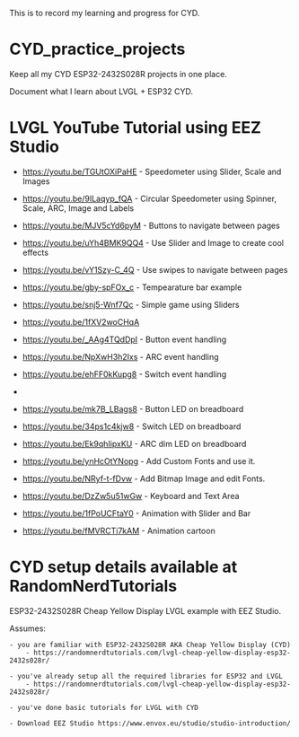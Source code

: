 This is to record my learning and progress for CYD.

# CYD_practice_projects
Keep all my CYD ESP32-2432S028R projects in one place.

Document what I learn about LVGL + ESP32 CYD.


# LVGL YouTube Tutorial using EEZ Studio
  
* https://youtu.be/TGUtOXiPaHE - Speedometer using Slider, Scale and Images
* https://youtu.be/9ILaqyp_fQA - Circular Speedometer using Spinner, Scale, ARC, Image and Labels
* https://youtu.be/MJV5cYd6pyM - Buttons to navigate between pages
* https://youtu.be/uYh4BMK9QQ4 - Use Slider and Image to create cool effects
* https://youtu.be/vY1Szy-C_4Q - Use swipes to navigate between pages
* https://youtu.be/gby-spFOx_c - Tempearature bar example
* https://youtu.be/snj5-Wnf7Qc - Simple game using Sliders
* https://youtu.be/1fXV2woCHqA
  
* https://youtu.be/_AAg4TQdDpI - Button event handling
* https://youtu.be/NpXwH3h2Ixs - ARC event handling 
* https://youtu.be/ehFF0kKupg8 - Switch event handling
* 
* https://youtu.be/mk7B_LBags8 - Button LED on breadboard
* https://youtu.be/34ps1c4kjw8 - Switch LED on breadboard
* https://youtu.be/Ek9qhIipxKU - ARC dim LED on breadboard

* https://youtu.be/ynHcOtYNopg - Add Custom Fonts and use it.
* https://youtu.be/NRyf-t-fDvw - Add Bitmap Image and edit Fonts.
* https://youtu.be/DzZw5u51wGw - Keyboard and Text Area
* https://youtu.be/1fPoUCFtaY0 - Animation with Slider and Bar
* https://youtu.be/fMVRCTi7kAM - Animation cartoon

# CYD setup details available at RandomNerdTutorials
ESP32-2432S028R Cheap Yellow Display LVGL example with EEZ Studio.

Assumes:

	- you are familiar with ESP32-2432S028R AKA Cheap Yellow Display (CYD)
		- https://randomnerdtutorials.com/lvgl-cheap-yellow-display-esp32-2432s028r/
	
	- you've already setup all the required libraries for ESP32 and LVGL
		- https://randomnerdtutorials.com/lvgl-cheap-yellow-display-esp32-2432s028r/

	- you've done basic tutorials for LVGL with CYD

 	- Download EEZ Studio https://www.envox.eu/studio/studio-introduction/
